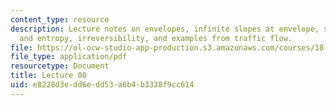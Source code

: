 ```yaml
---
content_type: resource
description: Lecture notes on envelopes, infinite slopes at envelope, shocks, conservation
  and entropy, irreversibility, and examples from traffic flow.
file: https://ol-ocw-studio-app-production.s3.amazonaws.com/courses/18-306-advanced-partial-differential-equations-with-applications-fall-2009/e8228d3edd6edd53a6b4b3338f9cc614_MIT18_306f09_lec08.pdf
file_type: application/pdf
resourcetype: Document
title: Lecture 08
uid: e8228d3e-dd6e-dd53-a6b4-b3338f9cc614
---
```


